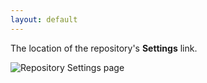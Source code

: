 ```yaml
---
layout: default
---
```


The location of the repository's **Settings** link.

![Repository Settings page](/TCO476-new5/assets/images/RepoSettings.png)
